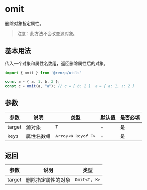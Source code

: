 # omit

删除对象指定属性。

> 注意：此方法不会改变源对象。

## 基本用法

传入一个对象和属性名数组，返回删除属性后的对象。

```ts
import { omit } from '@renzp/utils'

const a = { a: 1, b: 2 };
const c = omit(a, "a"); // c = { b: 2 }  a = { a: 1, b: 2 }
```

## 参数


| 参数   | 说明       | 类型               | 默认值 | 是否必填 |
| ------ | ---------- | ------------------ | ------ | -------- |
| target | 源对象     | `T`                | -      | 是       |
| keys   | 属性名数组 | `Array<K keyof T>` | -      | 是       |


## 返回

| 参数   | 说明               | 类型         |
| ------ | ------------------ | ------------ |
| target | 删除指定属性的对象 | `Omit<T, K>` |
